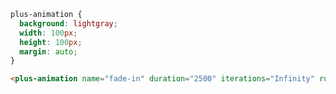 ```css [style]
plus-animation {
  background: lightgray;
  width: 100px;
  height: 100px;
  margin: auto;
}
```

```html [template]
<plus-animation name="fade-in" duration="2500" iterations="Infinity" run></plus-animation>
```
